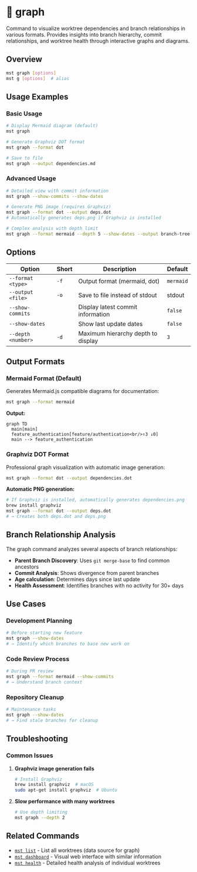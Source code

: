 # 🔸 graph

Command to visualize worktree dependencies and branch relationships in various formats. Provides insights into branch hierarchy, commit relationships, and worktree health through interactive graphs and diagrams.

## Overview

```bash
mst graph [options]
mst g [options]  # alias
```

## Usage Examples

### Basic Usage

```bash
# Display Mermaid diagram (default)
mst graph

# Generate Graphviz DOT format
mst graph --format dot

# Save to file
mst graph --output dependencies.md
```

### Advanced Usage

```bash
# Detailed view with commit information
mst graph --show-commits --show-dates

# Generate PNG image (requires Graphviz)
mst graph --format dot --output deps.dot
# Automatically generates deps.png if Graphviz is installed

# Complex analysis with depth limit
mst graph --format mermaid --depth 5 --show-dates --output branch-tree.md
```

## Options

| Option | Short | Description | Default |
|--------|-------|-------------|---------|
| `--format <type>` | `-f` | Output format (mermaid, dot) | `mermaid` |
| `--output <file>` | `-o` | Save to file instead of stdout | stdout |
| `--show-commits` | | Display latest commit information | `false` |
| `--show-dates` | | Show last update dates | `false` |
| `--depth <number>` | `-d` | Maximum hierarchy depth to display | `3` |

## Output Formats

### Mermaid Format (Default)

Generates Mermaid.js compatible diagrams for documentation:

```bash
mst graph --format mermaid
```

**Output:**
```mermaid
graph TD
  main[main]
  feature_authentication[feature/authentication<br/>↑3 ↓0]
  main --> feature_authentication
```

### Graphviz DOT Format

Professional graph visualization with automatic image generation:

```bash
mst graph --format dot --output dependencies.dot
```

**Automatic PNG generation:**
```bash
# If Graphviz is installed, automatically generates dependencies.png
brew install graphviz
mst graph --format dot --output deps.dot
# → Creates both deps.dot and deps.png
```

## Branch Relationship Analysis

The graph command analyzes several aspects of branch relationships:

- **Parent Branch Discovery**: Uses `git merge-base` to find common ancestors
- **Commit Analysis**: Shows divergence from parent branches  
- **Age calculation**: Determines days since last update
- **Health Assessment**: Identifies branches with no activity for 30+ days

## Use Cases

### Development Planning

```bash
# Before starting new feature
mst graph --show-dates
# → Identify which branches to base new work on
```

### Code Review Process

```bash
# During PR review
mst graph --format mermaid --show-commits
# → Understand branch context
```

### Repository Cleanup

```bash
# Maintenance tasks
mst graph --show-dates
# → Find stale branches for cleanup
```

## Troubleshooting

### Common Issues

1. **Graphviz image generation fails**
   ```bash
   # Install Graphviz
   brew install graphviz  # macOS
   sudo apt-get install graphviz  # Ubuntu
   ```

2. **Slow performance with many worktrees**
   ```bash
   # Use depth limiting
   mst graph --depth 2
   ```

## Related Commands

- [`mst list`](./list.md) - List all worktrees (data source for graph)
- [`mst dashboard`](./dashboard.md) - Visual web interface with similar information
- [`mst health`](./health.md) - Detailed health analysis of individual worktrees